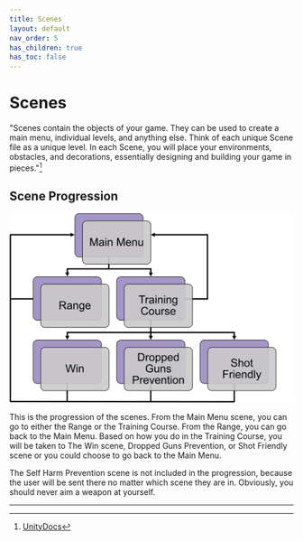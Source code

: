 ```yaml
---
title: Scenes
layout: default
nav_order: 5
has_children: true
has_toc: false
---
```


# Scenes
"Scenes contain the objects of your game. They can be used to create a main menu, individual levels, and anything else. Think of each unique Scene file as a unique level. In each Scene, you will place your environments, obstacles, and decorations, essentially designing and building your game in pieces."[^1]

## Scene Progression
![](./SceneHierarchy.png)

This is the progression of the scenes. From the Main Menu scene, you can go to either the Range or the Training Course. From the Range, you can go back to the Main Menu. Based on how you do in the Training Course, you will be taken to The Win scene, Dropped Guns Prevention, or Shot Friendly scene or you could choose to go back to the Main Menu.

The Self Harm Prevention scene is not included in the progression, because the user will be sent there no matter which scene they are in. Obviously, you should never aim a weapon at yourself.

----

[^1]: [UnityDocs](https://docs.unity3d.com/560/Documentation/Manual/CreatingScenes.html)
